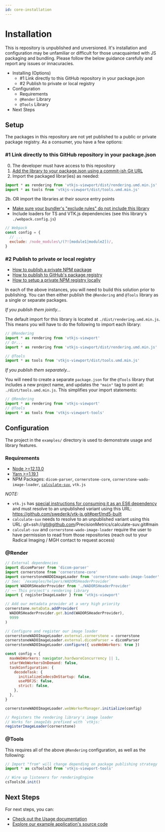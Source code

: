 ```yaml
---
id: core-installation
---
```


# Installation

This is repository is unpublished and unversioned. It's installation and
configuration may be unfamiliar or difficult for those unacquainted with JS
packaging and bundling. Please follow the below guidance carefully and report
any issues or innacuracies.

- Installing (Options)
  - #1 Link directly to this GitHub repository in your package.json
  - #2 Publish to private or local registry
- Configuration
  - Requirements
  - `@Render` Library
  - `@Tools` Library
- Next Steps

## Setup

The packages in this repository are not yet published to a public or private
package registry. As a consumer, you have a few options:

### #1 Link directly to this GitHub repository in your package.json

0. The developer must have access to this repository
1. [Add the library to your package.json using a commit-ish Git URL](https://stackoverflow.com/questions/14187956/npm-install-from-git-in-a-specific-version)
2. Import the packaged librar(ies) as needed:

```js
import * as rendering from 'vtkjs-viewport/dist/rendering.umd.min.js'
import * as tools from 'vtkjs-viewport/dist/tools.umd.min.js'
```

2b. OR import the libraries at their source entry points

- [Make sure your bundler's "exclude rules" do not include this library](https://github.com/babel/babel-loader/issues/171#issuecomment-163385201)
- Include loaders for TS and VTK.js dependencies (see this library's `./webpack.config.js`)

```js
// Webpack
const config = {
  // ...
  exclude: /node_modules\/(?![module1|module2])/,
}
```

### #2 Publish to private or local registry

- [How to publish a private NPM package](https://docs.npmjs.com/creating-and-publishing-private-packages)
- [How to publish to GitHub's package registry](https://docs.github.com/en/packages/learn-github-packages/publishing-a-package)
- [How to setup a private NPM registry locally](https://blog.bitsrc.io/how-to-set-up-a-private-npm-registry-locally-1065e6790796)

In each of the above instances, you will need to build this solution prior to
publishing. You can then either publish the `@Rendering` and `@Tools` library
as a single or separate packages.

_If you publish them jointly..._

The default import for this library is located at `./dist/rendering.umd.min.js`.
This means you will have to do the following to import each library:

```js
// @Rendering
import * as rendering from 'vtkjs-viewport'
// Or...
import * as rendering from 'vtkjs-viewport/dist/rendering.umd.min.js'

// @Tools
import * as tools from 'vtkjs-viewport/dist/tools.umd.min.js'
```

_If you publish them separately..._

You will need to create a separate `package.json` for the `@Tools` library that
includes a new project name, and updates the `"main"` tag to point at: `./dist/tools.umd.min.js`.
This simplifies your import statements:

```js
// @Rendering
import * as rendering from 'vtkjs-viewport'
// @Tools
import * as tools from 'vtkjs-viewport-tools'
```

## Configuration

The project in the `examples/` directory is used to demonstrate usage and
library features.

### Requirements

- [Node >=12.13.0](https://nodejs.org/en/download/)
- [Yarn >=1.19.1](https://classic.yarnpkg.com/en/docs/install/)
- NPM Packages: `dicom-parser`, `cornerstone-core`, `cornerstone-wado-image-loader`, [`calculate-suv`](https://github.com/PrecisionMetrics/calculate-suv), `vtk.js`

_NOTE:_

- `vtk.js` has [special instructions for consuming it as an ES6 dependency](https://kitware.github.io/vtk-js/docs/intro_vtk_as_es6_dependency.html) and must resolve to an unpublished variant using this URL: https://github.com/swederik/vtk-js.git#perf/md5-built
- `calculate-suv` needs to resolve to an unpublished variant using this URL: git+ssh://git@github.com/PrecisionMetrics/calculate-suv.git#main
- `calculat-suv` and `cornerstone-wado-image-loader` require the user to have permission to read from those repositories (reach out to your Radical Imaging / MGH contact to request access)

### @Render

```js
// External dependencies
import dicomParser from 'dicom-parser'
import cornerstone from 'cornerstone-core'
import cornerstoneWADOImageLoader from 'cornerstone-wado-image-loader'
// See: `/examples/helpers/WADORSHeaderProvider`
import WADORSHeaderProvider from './WADORSHeaderProvider'
// ~~ This project's rendering library
import { registerImageLoader } from 'vtkjs-viewport'

// Add our metadata provider at a very high priority
cornerstone.metaData.addProvider(
  WADORSHeaderProvider.get.bind(WADORSHeaderProvider),
  9999
)

// Configure and register our image loader
cornerstoneWADOImageLoader.external.cornerstone = cornerstone
cornerstoneWADOImageLoader.external.dicomParser = dicomParser
cornerstoneWADOImageLoader.configure({ useWebWorkers: true })

const config = {
  maxWebWorkers: navigator.hardwareConcurrency || 1,
  startWebWorkersOnDemand: false,
  taskConfiguration: {
    decodeTask: {
      initializeCodecsOnStartup: false,
      usePDFJS: false,
      strict: false,
    },
  },
}

cornerstoneWADOImageLoader.webWorkerManager.initialize(config)

// Registers the rendering library's image loader
// Works for imageIds prefixed with `vtkjs:`
registerImageLoader(cornerstone)
```

### @Tools

This requires all of the above `@Rendering` configuration, as well as the following:

```js
// Import "from" will change depending on package publishing strategy
import * as csTools3d from 'vtkjs-viewport-tools'

// Wire up listeners for renderingEngine
csTools3d.init()
```

## Next Steps

For next steps, you can:

- [Check out the Usage documentation](#)
- [Explore our example application's source code](#)
